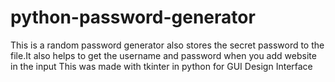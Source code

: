 # python-password-generator
This is a random password generator also stores the secret password to the file.It also helps to get the username  and password when you add website in the input
This was made with tkinter in python for GUI Design Interface
